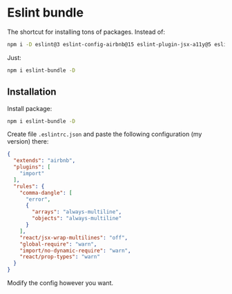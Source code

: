 # Eslint bundle

The shortcut for installing tons of packages.
Instead of:
```bash
npm i -D eslint@3 eslint-config-airbnb@15 eslint-plugin-jsx-a11y@5 eslint-plugin-react@7 babel-eslint@7 eslint-plugin-import@2
```
Just:
```bash
npm i eslint-bundle -D
```


## Installation

Install package:

```bash
npm i eslint-bundle -D
```

Create file `.eslintrc.json` and paste the following configuration (my version) there:

```json
{
  "extends": "airbnb",
  "plugins": [
    "import"
  ],
  "rules": {
    "comma-dangle": [
      "error",
      {
        "arrays": "always-multiline",
        "objects": "always-multiline"
      }
    ],
    "react/jsx-wrap-multilines": "off",
    "global-require": "warn",
    "import/no-dynamic-require": "warn",
    "react/prop-types": "warn"
  }
}
```
Modify the config however you want.
